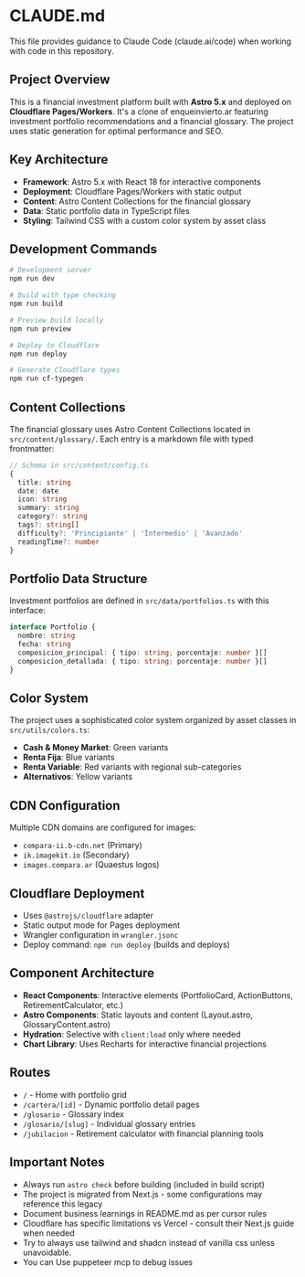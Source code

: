 # CLAUDE.md

This file provides guidance to Claude Code (claude.ai/code) when working with code in this repository.

## Project Overview

This is a financial investment platform built with **Astro 5.x** and deployed on **Cloudflare Pages/Workers**. It's a clone of enqueinvierto.ar featuring investment portfolio recommendations and a financial glossary. The project uses static generation for optimal performance and SEO.

## Key Architecture

- **Framework**: Astro 5.x with React 18 for interactive components
- **Deployment**: Cloudflare Pages/Workers with static output
- **Content**: Astro Content Collections for the financial glossary
- **Data**: Static portfolio data in TypeScript files
- **Styling**: Tailwind CSS with a custom color system by asset class

## Development Commands

```bash
# Development server
npm run dev

# Build with type checking
npm run build

# Preview build locally
npm run preview

# Deploy to Cloudflare
npm run deploy

# Generate Cloudflare types
npm run cf-typegen
```

## Content Collections

The financial glossary uses Astro Content Collections located in `src/content/glossary/`. Each entry is a markdown file with typed frontmatter:

```typescript
// Schema in src/content/config.ts
{
  title: string
  date: date
  icon: string
  summary: string
  category?: string
  tags?: string[]
  difficulty?: 'Principiante' | 'Intermedio' | 'Avanzado'
  readingTime?: number
}
```

## Portfolio Data Structure

Investment portfolios are defined in `src/data/portfolios.ts` with this interface:

```typescript
interface Portfolio {
  nombre: string
  fecha: string
  composicion_principal: { tipo: string; porcentaje: number }[]
  composicion_detallada: { tipo: string; porcentaje: number }[]
}
```

## Color System

The project uses a sophisticated color system organized by asset classes in `src/utils/colors.ts`:

- **Cash & Money Market**: Green variants
- **Renta Fija**: Blue variants  
- **Renta Variable**: Red variants with regional sub-categories
- **Alternativos**: Yellow variants

## CDN Configuration

Multiple CDN domains are configured for images:
- `compara-ii.b-cdn.net` (Primary)
- `ik.imagekit.io` (Secondary)
- `images.compara.ar` (Quaestus logos)

## Cloudflare Deployment

- Uses `@astrojs/cloudflare` adapter
- Static output mode for Pages deployment
- Wrangler configuration in `wrangler.jsonc`
- Deploy command: `npm run deploy` (builds and deploys)

## Component Architecture

- **React Components**: Interactive elements (PortfolioCard, ActionButtons, RetirementCalculator, etc.)
- **Astro Components**: Static layouts and content (Layout.astro, GlossaryContent.astro)
- **Hydration**: Selective with `client:load` only where needed
- **Chart Library**: Uses Recharts for interactive financial projections

## Routes

- `/` - Home with portfolio grid
- `/cartera/[id]` - Dynamic portfolio detail pages
- `/glosario` - Glossary index
- `/glosario/[slug]` - Individual glossary entries
- `/jubilacion` - Retirement calculator with financial planning tools

## Important Notes

- Always run `astro check` before building (included in build script)
- The project is migrated from Next.js - some configurations may reference this legacy
- Document business learnings in README.md as per cursor rules
- Cloudflare has specific limitations vs Vercel - consult their Next.js guide when needed
- Try to always use tailwind and shadcn instead of vanilla css unless unavoidable.
- You can Use puppeteer mcp to debug issues